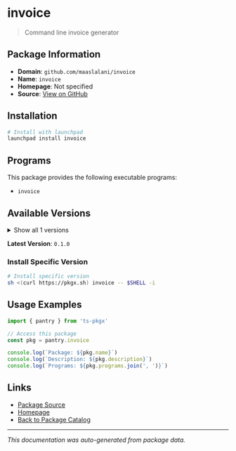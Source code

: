# invoice

> Command line invoice generator

## Package Information

- **Domain**: `github.com/maaslalani/invoice`
- **Name**: `invoice`
- **Homepage**: Not specified
- **Source**: [View on GitHub](https://github.com/pkgxdev/pantry/tree/main/projects/github.com/maaslalani/invoice/package.yml)

## Installation

```bash
# Install with launchpad
launchpad install invoice
```

## Programs

This package provides the following executable programs:

- `invoice`

## Available Versions

<details>
<summary>Show all 1 versions</summary>

- `0.1.0`

</details>

**Latest Version**: `0.1.0`

### Install Specific Version

```bash
# Install specific version
sh <(curl https://pkgx.sh) invoice -- $SHELL -i
```

## Usage Examples

```typescript
import { pantry } from 'ts-pkgx'

// Access this package
const pkg = pantry.invoice

console.log(`Package: ${pkg.name}`)
console.log(`Description: ${pkg.description}`)
console.log(`Programs: ${pkg.programs.join(', ')}`)
```

## Links

- [Package Source](https://github.com/pkgxdev/pantry/tree/main/projects/github.com/maaslalani/invoice/package.yml)
- [Homepage](#)
- [Back to Package Catalog](../../../package-catalog.md)

---

*This documentation was auto-generated from package data.*
